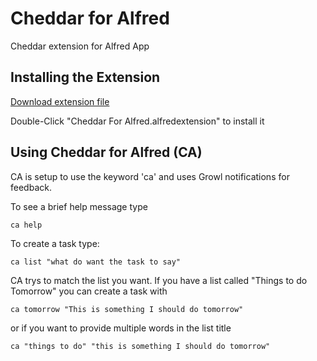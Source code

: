 Cheddar for Alfred
==================

Cheddar extension for Alfred App

## Installing the Extension
[Download extension file](https://github.com/downloads/chrisvaughn/cheddar-for-alfred/CheddarForAlfred.alfredextension)

Double-Click "Cheddar For Alfred.alfredextension" to install it


## Using Cheddar for Alfred (CA)

CA is setup to use the keyword 'ca' and uses Growl notifications for feedback.

To see a brief help message type

	ca help

To create a task type:

	ca list "what do want the task to say"

CA trys to match the list you want.  If you have a list called "Things to do Tomorrow" you can create a task with

	ca tomorrow "This is something I should do tomorrow"

or if you want to provide multiple words in the list title

	ca "things to do" "this is something I should do tomorrow"
